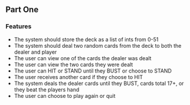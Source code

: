 <h2>Part One</h2>
<h3>Features</h3>
<ul>
  <li>The system should store the deck as a list of ints from 0-51</li>
  <li>The system should deal two random cards from the deck to both the dealer and player</li>
  <li>The user can view one of the cards the dealer was dealt</li>
  <li>The user can view the two cards they were dealt</li>
  <li>The user can HIT or STAND until they BUST or choose to STAND</li>
  <li>The user receives another card if they choose to HIT</li>
  <li>The system deals the dealer cards until they BUST, cards total 17+, or they beat the players hand</li>
  <li>The user can choose to play again or quit</li>
</ul>
